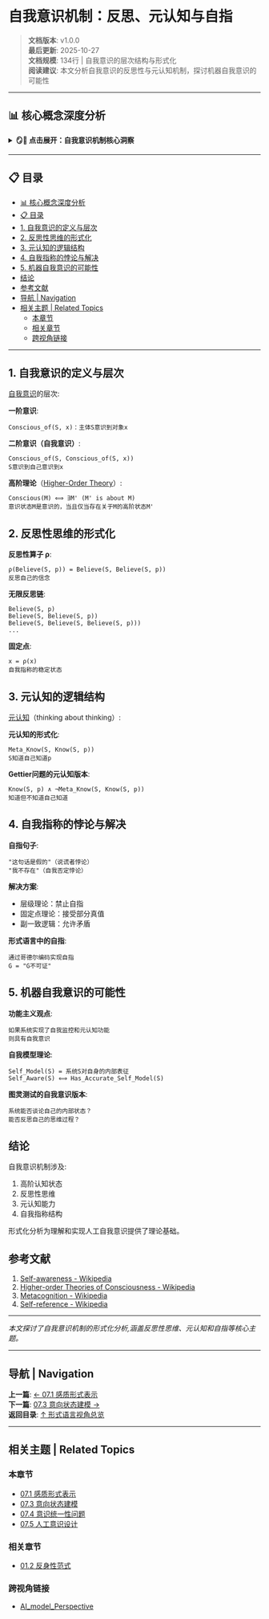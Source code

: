 # 自我意识机制：反思、元认知与自指

> **文档版本**: v1.0.0  
> **最后更新**: 2025-10-27  
> **文档规模**: 134行 | 自我意识的层次结构与形式化  
> **阅读建议**: 本文分析自我意识的反思性与元认知机制，探讨机器自我意识的可能性

---

## 📊 核心概念深度分析

<details>
<summary><b>🪞🤔 点击展开：自我意识机制核心洞察</b></summary>

**终极洞察**: 自我意识=反思性+元认知+自指性。层次结构：①一阶意识：意识到对象Conscious_of(S,x)②二阶意识（自我意识）：意识到自己的意识Self_Conscious(S) := Conscious_of(S, Conscious_of(S,_))③元认知：对认知的认知，监控+控制。哲学分析：笛卡尔"我思故我在"、康德统觉统一性、萨特意识的自我透明性。形式化：①反思逻辑：S knows (S knows p)②自指类型论：Self: Type, self: Self③递归结构：自我=观察自己的观察者。自指悖论：罗素悖论、说谎者悖论、哥德尔不完全性。机器自我意识：①镜像测试（视觉自我识别）②元认知监控（AI对自身不确定性的意识）③自我模型（机器人的身体图式）④意图归因（心智理论ToM）。挑战：自指循环、无限回溯、Hard Problem。应用：自省式AI、可解释AI、意识机器人。关键：自我意识非单一属性，而是多层次递归结构。

</details>

---

## 📋 目录

- [📊 核心概念深度分析](#-核心概念深度分析)
- [📋 目录](#-目录)
- [1. 自我意识的定义与层次](#1-自我意识的定义与层次)
- [2. 反思性思维的形式化](#2-反思性思维的形式化)
- [3. 元认知的逻辑结构](#3-元认知的逻辑结构)
- [4. 自我指称的悖论与解决](#4-自我指称的悖论与解决)
- [5. 机器自我意识的可能性](#5-机器自我意识的可能性)
- [结论](#结论)
- [参考文献](#参考文献)
- [导航 | Navigation](#导航--navigation)
- [相关主题 | Related Topics](#相关主题--related-topics)
  - [本章节](#本章节)
  - [相关章节](#相关章节)
  - [跨视角链接](#跨视角链接)

---

## 1. 自我意识的定义与层次

[自我意识](https://en.wikipedia.org/wiki/Self-awareness)的层次:

**一阶意识**:
```
Conscious_of(S, x)：主体S意识到对象x
```

**二阶意识（自我意识）**:
```
Conscious_of(S, Conscious_of(S, x))
S意识到自己意识到x
```

**高阶理论**（[Higher-Order Theory](https://en.wikipedia.org/wiki/Higher-order_theories_of_consciousness)）:
```
Conscious(M) ⟺ ∃M' (M' is about M)
意识状态M是意识的，当且仅当存在关于M的高阶状态M'
```

## 2. 反思性思维的形式化

**反思性算子 ρ**:
```
ρ(Believe(S, p)) = Believe(S, Believe(S, p))
反思自己的信念
```

**无限反思链**:
```
Believe(S, p)
Believe(S, Believe(S, p))
Believe(S, Believe(S, Believe(S, p)))
...
```

**固定点**:
```
x = ρ(x)
自我指称的稳定状态
```

## 3. 元认知的逻辑结构

[元认知](https://en.wikipedia.org/wiki/Metacognition)（thinking about thinking）:

**元认知的形式化**:
```
Meta_Know(S, Know(S, p))
S知道自己知道p
```

**Gettier问题的元认知版本**:
```
Know(S, p) ∧ ¬Meta_Know(S, Know(S, p))
知道但不知道自己知道
```

## 4. 自我指称的悖论与解决

**自指句子**:
```
"这句话是假的"（说谎者悖论）
"我不存在"（自我否定悖论）
```

**解决方案**:
- 层级理论：禁止自指
- 固定点理论：接受部分真值
- 副一致逻辑：允许矛盾

**形式语言中的自指**:
```
通过哥德尔编码实现自指
G = "G不可证"
```

## 5. 机器自我意识的可能性

**功能主义观点**:
```
如果系统实现了自我监控和元认知功能
则具有自我意识
```

**自我模型理论**:
```
Self_Model(S) = 系统S对自身的内部表征
Self_Aware(S) ⟺ Has_Accurate_Self_Model(S)
```

**图灵测试的自我意识版本**:
```
系统能否谈论自己的内部状态？
能否反思自己的思维过程？
```

## 结论

自我意识机制涉及:
1. 高阶认知状态
2. 反思性思维
3. 元认知能力
4. 自我指称结构

形式化分析为理解和实现人工自我意识提供了理论基础。

## 参考文献

1. [Self-awareness - Wikipedia](https://en.wikipedia.org/wiki/Self-awareness)
2. [Higher-order Theories of Consciousness - Wikipedia](https://en.wikipedia.org/wiki/Higher-order_theories_of_consciousness)
3. [Metacognition - Wikipedia](https://en.wikipedia.org/wiki/Metacognition)
4. [Self-reference - Wikipedia](https://en.wikipedia.org/wiki/Self-reference)

---

*本文探讨了自我意识机制的形式化分析,涵盖反思性思维、元认知和自指等核心主题。*

---

## 导航 | Navigation

**上一篇**: [← 07.1 感质形式表示](./07.1_Qualia_Formal_Representation.md)  
**下一篇**: [07.3 意向状态建模 →](./07.3_Intentional_States_Modeling.md)  
**返回目录**: [↑ 形式语言视角总览](../README.md)

---

## 相关主题 | Related Topics

### 本章节
- [07.1 感质形式表示](./07.1_Qualia_Formal_Representation.md)
- [07.3 意向状态建模](./07.3_Intentional_States_Modeling.md)
- [07.4 意识统一性问题](./07.4_Consciousness_Unity_Problem.md)
- [07.5 人工意识设计](./07.5_Artificial_Consciousness_Design.md)

### 相关章节
- [01.2 反身性范式](../01_Philosophical_Foundations/01.2_Reflexivity_Paradigm.md)

### 跨视角链接
- [AI_model_Perspective](../../AI_model_Perspective/README.md)


